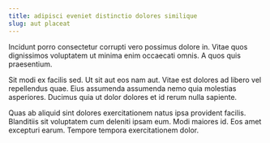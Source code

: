 ```yaml
---
title: adipisci eveniet distinctio dolores similique
slug: aut placeat
---
```


Incidunt porro consectetur corrupti vero possimus dolore in. Vitae quos dignissimos voluptatem ut minima enim occaecati omnis. A quos quis praesentium.

Sit modi ex facilis sed. Ut sit aut eos nam aut. Vitae est dolores ad libero vel repellendus quae. Eius assumenda assumenda nemo quia molestias asperiores. Ducimus quia ut dolor dolores et id rerum nulla sapiente.

Quas ab aliquid sint dolores exercitationem natus ipsa provident facilis. Blanditiis sit voluptatem cum deleniti ipsam eum. Modi maiores id. Eos amet excepturi earum. Tempore tempora exercitationem dolor.

